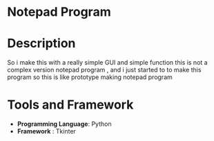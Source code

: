 # Notepad Program

# Description
<p>
So i make this with a really simple GUI and simple function this is not a complex version notepad program , and i just started to 
to make this program so this is like prototype making notepad program
</p>

# Tools and Framework
- **Programming Language**: Python
- **Framework** : Tkinter
